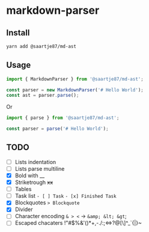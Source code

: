 # markdown-parser

## Install

```sh
yarn add @saartje87/md-ast
```

## Usage

```ts
import { MarkdownParser } from '@saartje87/md-ast';

const parser = new MarkdownParser('# Hello World');
const ast = parser.parse();
```

Or

```ts
import { parse } from '@saartje87/md-ast';

const parser = parse('# Hello World');
```

## TODO

- [ ] Lists indentation
- [ ] Lists parse multiline
- [x] Bold with \_\_
- [x] Striketrough ~~xx~~
- [ ] Tables
- [ ] Task list `- [ ] Task` `- [x] Finished Task`
- [x] Blockquotes `> Blockquote`
- [x] Divider
- [ ] Character encoding `& > <` -> `&amp; &lt; &gt`;
- [ ] Escaped chacaters \!\"\#\$\%\&\'\(\)\*\+\,\-\.\/\:\;\<\=\>\?\@\[\\\]\^\_\`\{\|\}\~
